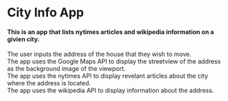 # City Info App

<h4>This is an app that lists nytimes articles and wikipedia information on a givien city.</h4>

<p>The user inputs the address of the house that they wish to move.<br />
The app uses the Google Maps API to display the streetview of the address as the background image of the viewport. <br />
The app uses the nytimes API to display revelant articles about the city where the address is located. <br />
The app uses the wikipedia API to display information about the address. </p>
